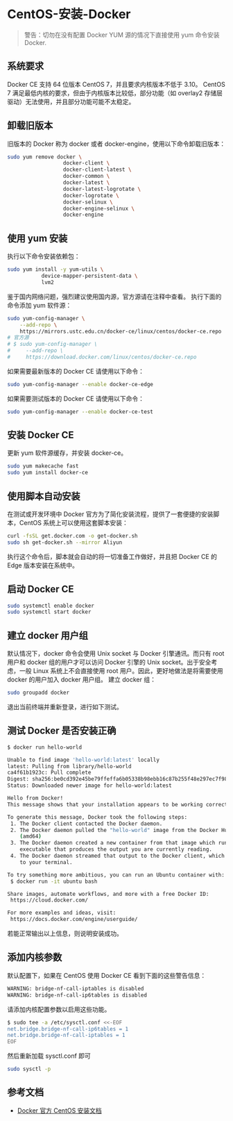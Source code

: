 # CentOS-安装-Docker
> 警告：切勿在没有配置 Docker YUM 源的情况下直接使用 yum 命令安装 Docker.
## 系统要求
Docker CE 支持 64 位版本 CentOS 7，并且要求内核版本不低于 3.10。 CentOS 7 满足最低内核的要求，但由于内核版本比较低，部分功能（如 overlay2 存储层驱动）无法使用，并且部分功能可能不太稳定。

## 卸载旧版本
旧版本的 Docker 称为 docker 或者 docker-engine，使用以下命令卸载旧版本：
```bash
sudo yum remove docker \
                  docker-client \
                  docker-client-latest \
                  docker-common \
                  docker-latest \
                  docker-latest-logrotate \
                  docker-logrotate \
                  docker-selinux \
                  docker-engine-selinux \
                  docker-engine
```
## 使用 yum 安装
执行以下命令安装依赖包：
```bash
sudo yum install -y yum-utils \
           device-mapper-persistent-data \
           lvm2
```
鉴于国内网络问题，强烈建议使用国内源，官方源请在注释中查看。
执行下面的命令添加 yum 软件源：
```bash
sudo yum-config-manager \
    --add-repo \
    https://mirrors.ustc.edu.cn/docker-ce/linux/centos/docker-ce.repo
# 官方源
# $ sudo yum-config-manager \
#     --add-repo \
#     https://download.docker.com/linux/centos/docker-ce.repo   
```
如果需要最新版本的 Docker CE 请使用以下命令：
```bash
sudo yum-config-manager --enable docker-ce-edge
```
如果需要测试版本的 Docker CE 请使用以下命令：
```bash
sudo yum-config-manager --enable docker-ce-test
```
## 安装 Docker CE
更新 yum 软件源缓存，并安装 docker-ce。
```bash
sudo yum makecache fast
sudo yum install docker-ce
```

## 使用脚本自动安装
在测试或开发环境中 Docker 官方为了简化安装流程，提供了一套便捷的安装脚本，CentOS 系统上可以使用这套脚本安装：
```bash
curl -fsSL get.docker.com -o get-docker.sh
sudo sh get-docker.sh --mirror Aliyun
```
执行这个命令后，脚本就会自动的将一切准备工作做好，并且把 Docker CE 的 Edge 版本安装在系统中。

## 启动 Docker CE
```bash
sudo systemctl enable docker
sudo systemctl start docker
```
## 建立 docker 用户组
默认情况下，docker 命令会使用 Unix socket 与 Docker 引擎通讯。而只有 root 用户和 docker 组的用户才可以访问 Docker 引擎的 Unix socket。出于安全考虑，一般 Linux 系统上不会直接使用 root 用户。因此，更好地做法是将需要使用 docker 的用户加入 docker 用户组。
建立 docker 组：
```bash
sudo groupadd docker
```
退出当前终端并重新登录，进行如下测试。

## 测试 Docker 是否安装正确
```bash
$ docker run hello-world

Unable to find image 'hello-world:latest' locally
latest: Pulling from library/hello-world
ca4f61b1923c: Pull complete
Digest: sha256:be0cd392e45be79ffeffa6b05338b98ebb16c87b255f48e297ec7f98e123905c
Status: Downloaded newer image for hello-world:latest

Hello from Docker!
This message shows that your installation appears to be working correctly.

To generate this message, Docker took the following steps:
 1. The Docker client contacted the Docker daemon.
 2. The Docker daemon pulled the "hello-world" image from the Docker Hub.
    (amd64)
 3. The Docker daemon created a new container from that image which runs the
    executable that produces the output you are currently reading.
 4. The Docker daemon streamed that output to the Docker client, which sent it
    to your terminal.

To try something more ambitious, you can run an Ubuntu container with:
 $ docker run -it ubuntu bash

Share images, automate workflows, and more with a free Docker ID:
 https://cloud.docker.com/

For more examples and ideas, visit:
 https://docs.docker.com/engine/userguide/
```
若能正常输出以上信息，则说明安装成功。

## 添加内核参数
默认配置下，如果在 CentOS 使用 Docker CE 看到下面的这些警告信息：
```bash
WARNING: bridge-nf-call-iptables is disabled
WARNING: bridge-nf-call-ip6tables is disabled
```
请添加内核配置参数以启用这些功能。
```bash
$ sudo tee -a /etc/sysctl.conf <<-EOF
net.bridge.bridge-nf-call-ip6tables = 1
net.bridge.bridge-nf-call-iptables = 1
EOF
```
然后重新加载 sysctl.conf 即可
```bash
sudo sysctl -p
```
 ## 参考文档
 - [Docker 官方 CentOS 安装文档](https://docs.docker.com/install/linux/docker-ce/centos/)